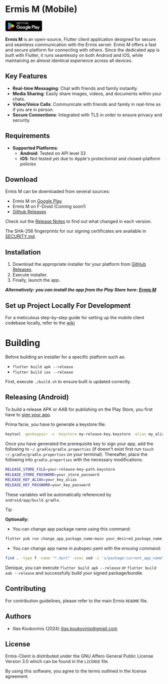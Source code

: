 # Ermis M (Mobile)

<a href="https://play.google.com/store/apps/details?id=io.github.koukobin.ermis.ermismobile" target="_blank"><img src="./docs/assets/get-it-on-play.png" alt="Get it on Google Play" height="35"></a>

[ilias.koukovinis@gmail.com]: https://mail.google.com/mail/u/0/?tab=rm&ogbl#search/ilias.koukovinis%40gmail.com

**Ermis M** is an open-source, Flutter client application designed for secure and seamless communication with the Ermis server. Ermis M offers a fast and secure platform for connecting with others. Since the dedicated app is built with Flutter, it runs seamlessly on both Android and iOS, while maintaining an almost identical experience across all devices.

## Key Features

- **Real-time Messaging**: Chat with friends and family instantly.
- **Media Sharing**: Easily share images, videos, and documents within your chats.
- **Video/Voice Calls**: Communicate with friends and family in real-time as if you are in person.
- **Secure Connections**: Integrated with TLS in order to ensure privacy and security.

## Requirements

- **Supported Platforms**:
    - **Android**: Tested on API level 33
    - **iOS**: Not tested yet due to Apple's protectionist and closed-platform policies

## Download

Ermis M can be downloaded from several sources:

- Ermis M on [Google Play](https://play.google.com/store/apps/details?id=io.github.koukobin.ermis.ermismobile)
- Ermis M on F-Droid (Coming soon!)
- [Github Releases](https://github.com/Koukobin/Ermis/releases)

Check out the [Release Notes](https://github.com/Koukobin/Ermis/releases) to find out what changed in each version.

The SHA-256 fingerprints for our signing certificates are available in [SECURITY.md](./SECURITY.md#verifying-fingerprints).

## Installation

1. Download the appropriate installer for your platform from [GitHub Releases](https://github.com/Koukobin/Ermis/releases?q=Mobile&expanded=true).
2. Execute installer.
3. Finally, launch the app.

_**Alternatively: you can install the app from the Play Store here: [Ermis M](https://play.google.com/store/apps/details?id=io.github.koukobin.ermis.ermismobile)**_

## Set up Project Locally For Development

For a meticulous step-by-step guide for setting up the mobile client codebase locally, refer to the [wiki](https://github.com/Koukobin/Ermis/wiki/MobileClientSetupGuide)

# Building

Before building an installer for a specific platform such as:
   * ```flutter build apk --release```
   * ```flutter build ios --release```

First, execute ```./build.sh``` to ensure built is updated correctly.

## Releasing (Android)

To build a release APK or AAB for publishing on the Play Store, you first have to [sign your app](https://developer.android.com/studio/publish/app-signing#releasemode).

Prima facie, you have to generate a keystore file:
```bash
keytool -genkeypair -v -keystore my-release-key.keystore -alias my_alias -keyalg RSA -keysize 4096 -validity 10000 # Minimum number of days needed to publish on the Google Play Store
```

Once you have generated the prerequisite key to sign your app, add the following to `~/.gradle/gradle.properties` (if doesn't exist first run `touch ~/.gradle/gradle.properties` on your terminal). Thereafter, place the following into `gradle.properties` with the necessary modifications:
```bash
RELEASE_STORE_FILE=your-release-key-path.keystore
RELEASE_STORE_PASSWORD=your_store_password
RELEASE_KEY_ALIAS=your_key_alias
RELEASE_KEY_PASSWORD=your_key_password
```

These variables will be automatically referenced by `android/app/build.gradle`.

> [!TIP]
> **Optionally:**
> - You can change app package name using this command:
> ```bash
> flutter pub run change_app_package_name:main your_desired_package_name
> ```
> - You can change app name in pubspec.yaml with the ensuing command:
> ```bash
> find . -type f -name "*.dart" -exec sed -i 's/package:current_app_name\//package:desired_app_name\//g' {} +
> ```

Denique, you can execute `flutter build apk --release` or `flutter build aab --release` and successfully build your signed package/bundle.

## Contributing

For contribution guidelines, please refer to the main Ermis `README` file.

## Authors

* Ilias Koukovinis (2024) [ilias.koukovinis@gmail.com]

## License

Ermis-Client is distributed under the GNU Affero General Public License Version 3.0 which can be found in the `LICENSE` file.

By using this software, you agree to the terms outlined in the license agreement.

